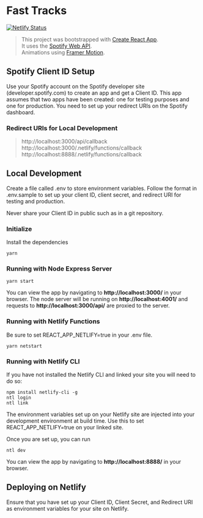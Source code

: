 # Fast Tracks

[![Netlify Status](https://api.netlify.com/api/v1/badges/a1b74fb2-f506-44c7-9966-f879403e2e04/deploy-status)](https://app.netlify.com/sites/fasttracks/deploys)

> This project was bootstrapped with [Create React App](https://github.com/facebook/create-react-app). <br />
> It uses the [Spotify Web API](https://developer.spotify.com/documentation/web-api/). <br />
> Animations using [Framer Motion](https://github.com/framer/motion). <br />

## Spotify Client ID Setup

Use your Spotify account on the Spotify developer site (developer.spotify.com) to create an app and get a Client ID. This app assumes that two apps have been created: one for testing purposes and one for production. You need to set up your redirect URIs on the Spotify dashboard.

### Redirect URIs for Local Development

> http://localhost:3000/api/callback <br />
> http://localhost:3000/.netlify/functions/callback <br />
> http://localhost:8888/.netlify/functions/callback <br />

## Local Development

Create a file called .env to store environment variables. Follow the format in .env.sample to set up your client ID, client secret, and redirect URI for testing and production.

Never share your Client ID in public such as in a git repository.

### Initialize

Install the dependencies

    yarn

### Running with Node Express Server

    yarn start

You can view the app by navigating to **http://localhost:3000/** in your browser. The node server will be running on **http://localhost:4001/** and requests to **http://localhost:3000/api/** are proxied to the server.

### Running with Netlify Functions

Be sure to set REACT_APP_NETLIFY=true in your .env file.

    yarn netstart

### Running with Netlify CLI

If you have not installed the Netlify CLI and linked your site you will need to do so:

    npm install netlify-cli -g
    ntl login
    ntl link

The environment variables set up on your Netlify site are injected into your development environment at build time. Use this to set REACT_APP_NETLIFY=true on your linked site.

Once you are set up, you can run

    ntl dev

You can view the app by navigating to **http://localhost:8888/** in your browser.

## Deploying on Netlify

Ensure that you have set up your Client ID, Client Secret, and Redirect URI as environment variables for your site on Netlify.
